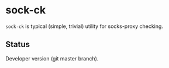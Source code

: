 sock-ck
=======

``sock-ck`` is typical (simple, trivial) utility for socks-proxy checking.


Status
------

Developer version (git master branch).
